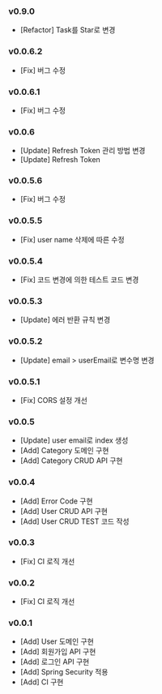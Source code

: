### v0.9.0

- [Refactor] Task를 Star로 변경


### v0.0.6.2

- [Fix] 버그 수정


### v0.0.6.1

- [Fix] 버그 수정


### v0.0.6

- [Update] Refresh Token 관리 방법 변경
- [Update] Refresh Token


### v0.0.5.6

- [Fix] 버그 수정


### v0.0.5.5

- [Fix] user name 삭제에 따른 수정


### v0.0.5.4

- [Fix] 코드 변경에 의한 테스트 코드 변경


### v0.0.5.3

- [Update] 에러 반환 규칙 변경


### v0.0.5.2

- [Update] email > userEmail로 변수명 변경


### v0.0.5.1

- [Fix] CORS 설정 개선 


### v0.0.5

- [Update] user email로 index 생성
- [Add] Category 도메인 구현
- [Add] Category CRUD API 구현


### v0.0.4

- [Add] Error Code 구현
- [Add] User CRUD API 구현
- [Add] User CRUD TEST 코드 작성


### v0.0.3

- [Fix] CI 로직 개선


### v0.0.2

- [Fix] CI 로직 개선


### v0.0.1

- [Add] User 도메인 구현
- [Add] 회원가입 API 구현
- [Add] 로그인 API 구현
- [Add] Spring Security 적용
- [Add] CI 구현
